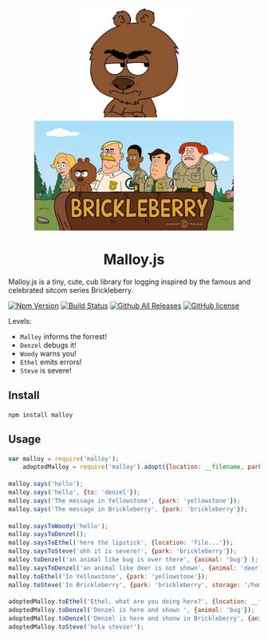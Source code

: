 <h1 align="center">
    <img width="220" height=220 src="https://github.com/torokmark/malloy/blob/master/malloy.jpg" alt="Malloy">
    <img width="400" src="https://github.com/torokmark/malloy/blob/master/brickleberry.jpg" alt="Brickleberry">
    <br>
    <br>
    Malloy.js
</h1>




Malloy.js is a tiny, cute, cub library for logging inspired by the famous and celebrated sitcom series Brickleberry.

[![Npm Version](https://img.shields.io/npm/v/malloy.svg)](https://www.npmjs.com/package/malloy)
[![Build Status](https://travis-ci.org/torokmark/malloy.svg?branch=master)](https://travis-ci.org/torokmark/malloy)
[![Github All Releases](https://img.shields.io/github/downloads/torokmark/malloy/total.svg)](https://github.com/torokmark/malloy/)
[![GitHub license](https://img.shields.io/github/license/torokmark/malloy.svg)](https://github.com/torokmark/malloy/blob/master/LICENSE)

Levels:
* `Malloy` informs the forrest!
* `Denzel` debugs it!
* `Woody` warns you!
* `Ethel` emits errors!
* `Steve` is severe!

## Install

```
npm install malloy
```

## Usage

```javascript
var malloy = require('malloy');
    adoptedMalloy = require('malloy').adopt({location: __filename, park: 'yellowstone', storage: '/home/username/log.out', dateformat: 'isoTime'});

malloy.says('hello');
malloy.says('hello', {to: 'denzel'});
malloy.says('The message in Yellowstone', {park: 'yellowstone'});
malloy.says('The message in Brickleberry', {park: 'brickleberry'});

malloy.saysToWoody('hello');
malloy.saysToDenzel();
malloy.saysToEthel('here the lipstick', {location: 'file...'});
malloy.saysToSteve('ohh it is severe!', {park: 'brickleberry'});
malloy.toDenzel('an animal like bug is over there', {animal: 'bug'} );
malloy.saysToDenzel('an animal like deer is not shown', {animal: 'deer'} );
malloy.toEthel('In Yellowstone', {park: 'yellowstone'});
malloy.toSteve('In Brickleberry', {park: 'brickleberry', storage: '/home/username/log.out'});

adoptedMalloy.toEthel('Ethel, what are you doing here?', {location: __filename, dateformat: 'isoDate'});
adoptedMalloy.toDenzel('Denzel is here and shown ', {animal: 'bug'});
adoptedMalloy.toDenzel('Denzel is here and shonw in Brickleberry', {animal: 'bug', park: 'brickleberry'});
adoptedMalloy.toSteve('hola stevie!');
```


